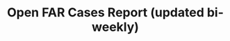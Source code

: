 ---
highlight: "false" 
title: "Open FAR Cases Report (updated bi-weekly)"
description: "This agency provides an updated bi-weekly report of open Federal Acquisition Regulation (FAR) cases. Visit the site and click open cases for the latest bi-weekly PDF report. "
url-link: "https://www.acq.osd.mil/dpap/dars/far_case_status.html"
type: "HTML"
gov-only: "false"
is-external: "true"
publication-date: "August 01, 2023"
reading-time: "5"
resource-type: "Report"
filter: "p-filter"
audience: "contracts-acquisitions"
branded-offerings: "acquisition-policy-it-category"
---